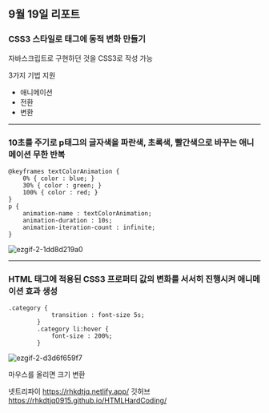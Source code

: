 ## 9월 19일 리포트

### CSS3 스타일로 태그에 동적 변화 만들기
자바스크립트로 구현하던 것을 CSS3로 작성 가능
   
3가지 기법 지원
* 애니메이션
* 전환
* 변환

***

### 10초를 주기로 p태그의 글자색을 파란색, 초록색, 빨간색으로 바꾸는 애니메이션 무한 반복

```
@keyframes textColorAnimation {
	0% { color : blue; }
	30% { color : green; } 
	100% { color : red; }
}
p {
	animation-name : textColorAnimation; 
	animation-duration : 10s;
	animation-iteration-count : infinite; 
}
```

![ezgif-2-1dd8d219a0](https://github.com/rhkdtjq0915/cordova/assets/80075223/2649e68b-3781-4eb5-bc65-0b104b693eae)


***

### HTML 태그에 적용된 CSS3 프로퍼티 값의 변화를 서서히 진행시켜 애니메이션 효과 생성

```
.category {
	        transition : font-size 5s;
        }
        .category li:hover {
	        font-size : 200%;
        }
```


![ezgif-2-d3d6f659f7](https://github.com/rhkdtjq0915/cordova/assets/80075223/3f5e60cc-44c8-4e09-b967-4d0609355127)

마우스를 올리면 크기 변환


넷트리파이 <https://rhkdtjq.netlify.app/>
깃허브 <https://rhkdtjq0915.github.io/HTMLHardCoding/>
